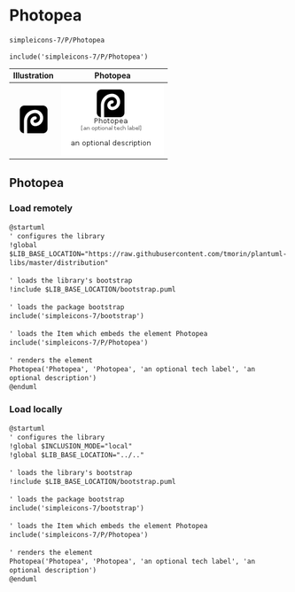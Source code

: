 # Photopea


```text
simpleicons-7/P/Photopea
```

```text
include('simpleicons-7/P/Photopea')
```



| Illustration | Photopea |
| :---: | :---: |
| ![illustration for Illustration](../../simpleicons-7/P/Photopea.png) | ![illustration for Photopea](../../simpleicons-7/P/Photopea.Local.png) |




## Photopea

### Load remotely
```plantuml
@startuml
' configures the library
!global $LIB_BASE_LOCATION="https://raw.githubusercontent.com/tmorin/plantuml-libs/master/distribution"

' loads the library's bootstrap
!include $LIB_BASE_LOCATION/bootstrap.puml

' loads the package bootstrap
include('simpleicons-7/bootstrap')

' loads the Item which embeds the element Photopea
include('simpleicons-7/P/Photopea')

' renders the element
Photopea('Photopea', 'Photopea', 'an optional tech label', 'an optional description')
@enduml
```

### Load locally
```plantuml
@startuml
' configures the library
!global $INCLUSION_MODE="local"
!global $LIB_BASE_LOCATION="../.."

' loads the library's bootstrap
!include $LIB_BASE_LOCATION/bootstrap.puml

' loads the package bootstrap
include('simpleicons-7/bootstrap')

' loads the Item which embeds the element Photopea
include('simpleicons-7/P/Photopea')

' renders the element
Photopea('Photopea', 'Photopea', 'an optional tech label', 'an optional description')
@enduml
```

